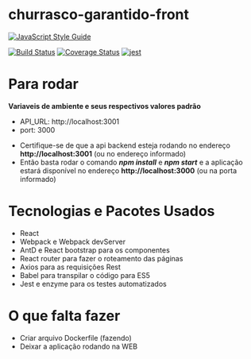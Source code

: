 # churrasco-garantido-front

[![JavaScript Style Guide](https://cdn.rawgit.com/standard/standard/master/badge.svg)](https://github.com/standard/standard)

[![Build Status](https://travis-ci.org/LeonardoHabitzreuter/churrasco-garantido-front.svg?branch=master)](https://travis-ci.org/LeonardoHabitzreuter/churrasco-garantido-front)
[![Coverage Status](https://coveralls.io/repos/github/LeonardoHabitzreuter/churrasco-garantido-front/badge.svg)](https://coveralls.io/github/LeonardoHabitzreuter/churrasco-garantido-front)
[![jest](https://facebook.github.io/jest/img/jest-badge.svg)](https://github.com/facebook/jest)

# Para rodar

**Variaveis de ambiente e seus respectivos valores padrão**
* API_URL: http://localhost:3001
* port: 3000

 - Certifique-se de que a api backend esteja rodando no endereço **http://localhost:3001** (ou no endereço informado)
 - Então basta rodar o comando ***npm install*** e ***npm start*** e a aplicação estará disponível no endereço **http://localhost:3000** (ou na porta informado)

 # Tecnologias e Pacotes Usados
 - React
 - Webpack e Webpack devServer
 - AntD e React bootstrap para os componentes
 - React router para fazer o roteamento das páginas
 - Axios para as requisições Rest
 - Babel para transpilar o código para ES5
 - Jest e enzyme para os testes automatizados

# O que falta fazer
 - Criar arquivo Dockerfile (fazendo)
 - Deixar a aplicação rodando na WEB
